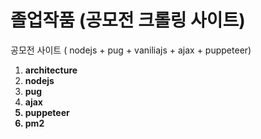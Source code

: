 # 졸업작품 (공모전 크롤링 사이트)
공모전 사이트 ( nodejs + pug + vaniliajs + ajax + puppeteer)

<ol>
  <li><strong>architecture</strong></li>
  <li><strong>nodejs</strong></li>
  <li><strong>pug</strong></li>
  <li><strong>ajax</string></li>
  <li><strong>puppeteer</strong></li>
  <li><strong>pm2</strong></li>
</ol>
